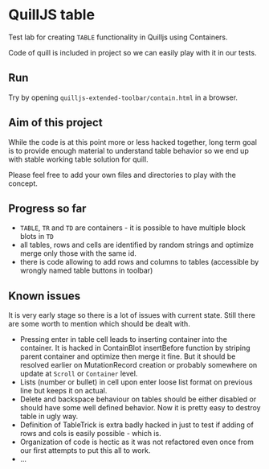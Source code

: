 # QuillJS table

Test lab for creating `TABLE` functionality in Quilljs using Containers.

Code of quill is included in project so we can easily play with it in our tests.

## Run

Try by opening `quilljs-extended-toolbar/contain.html` in a browser.

## Aim of this project

While the code is at this point more or less hacked together,
long term goal is to provide enough material to understand table behavior
so we end up with stable working table solution for quill.

Please feel free to add your own files and directories to play with the concept.

## Progress so far
* `TABLE`, `TR` and `TD` are containers - it is possible to have multiple block blots in `TD`
* all tables, rows and cells are identified by random strings and optimize merge only those with the same id.
* there is code allowing to add rows and columns to tables (accessible by wrongly named table buttons in toolbar)

## Known issues
It is very early stage so there is a lot of issues with current state.
Still there are some worth to mention which should be dealt with.

* Pressing enter in table cell leads to inserting container into the container. It is hacked in ContainBlot insertBefore function by striping parent container and optimize then merge it fine. But it should be resolved earlier on MutationRecord creation or probably somewhere on update at `Scroll` or `Container` level.
* Lists (number or bullet) in cell upon enter loose list format on previous line but keeps it on actual.
* Delete and backspace behaviour on tables should be either disabled or should have some well defined behavior. Now it is pretty easy to destroy table in ugly way.
* Definition of TableTrick is extra badly hacked in just to test if adding of rows and cols is easily possible - which is.
* Organization of code is hectic as it was not refactored even once from our first attempts to put this all to work.
* ...
